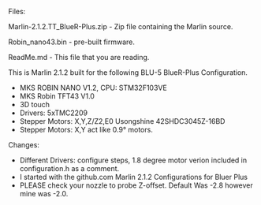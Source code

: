 Files:

Marlin-2.1.2.TT_BlueR-Plus.zip - Zip file containing the Marlin source.

Robin_nano43.bin - pre-built firmware.

ReadMe.md - This file that you are reading.

This is Marlin 2.1.2 built for the following BLU-5 BlueR-Plus Configuration.
- MKS ROBIN NANO V1.2, CPU: STM32F103VE
- MKS Robin TFT43 V1.0
- 3D touch
- Drivers: 5xTMC2209
- Stepper Motors: X,Y,Z/Z2,E0
  Usongshine 42SHDC3045Z-16BD
- Stepper Motors: X,Y act like 0.9° motors.

Changes:
- Different Drivers: configure steps, 1.8 degree motor verion included in configuration.h
  as a comment.
- I started with the github.com Marlin 2.1.2 Configurations for Bluer Plus
- PLEASE check your nozzle to probe Z-offset. Default Was -2.8 however mine was -2.0.
